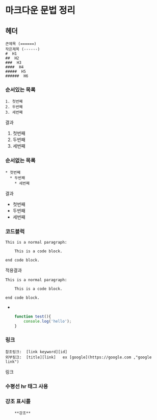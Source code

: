 # 마크다운 문법 정리

## 헤더

    큰제목 (======)
    작은제목 (------)
    #  H1
    ##  H2
    ###  H3
    ####  H4
    #####  H5
    ######  H6

### 순서있는 목록

    1. 첫번째
    2. 두번째
    3. 세번째

결과
1. 첫번째
2. 두번째
3. 세번째

### 순서없는 목록

    * 첫번째
      * 두번째
        * 세번째
    
결과

 * 첫번째
  * 두번째
  * 세번째

### 코드블럭

    This is a normal paragraph:

        This is a code block.
        
    end code block.

적용결과

    This is a normal paragraph:

        This is a code block.
    
    end code block.

- ```을 이용하는 방법

```javascript
    function test(){
        console.log('hello');
    }
```
### 링크

    참조링크:  [link keyword][id]
    외부링크:  [title][link]   ex [google](https://google.com ,"google link")

링크
    
### 수평선 hr 태그 사용

### 강조 표시를

```
    **강조**
```


　
     

